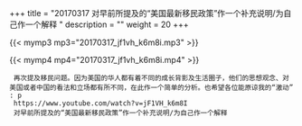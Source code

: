 +++
title = "20170317  对早前所提及的“美国最新移民政策”作一个补充说明/为自己作一个解释 "
description = ""
weight = 20
+++

{{< mymp3 mp3="20170317_jf1vh_k6m8i.mp3" >}}

{{< mymp4 mp4="20170317_jf1vh_k6m8i.mp4" >}}

     再次提及移民问题。因为美国的华人都有着不同的成长背影及生活圈子，他们的思想观念、对美国或者中国的看法和立场都有所不同，在此作一个简单的分析。也希望各位能原谅我的“激动” : p 
     https://www.youtube.com/watch?v=jF1VH_k6m8I 
     对早前所提及的“美国最新移民政策”作一个补充说明/为自己作一个解释 
